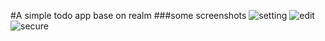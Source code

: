 #A simple todo app base on realm
###some screenshots
![setting](https://raw.githubusercontent.com/monzy613/RealmNote/master/setting.jpg)
![edit](https://raw.githubusercontent.com/monzy613/RealmNote/master/edit.jpg)
![secure](https://raw.githubusercontent.com/monzy613/RealmNote/master/secure.jpg)
